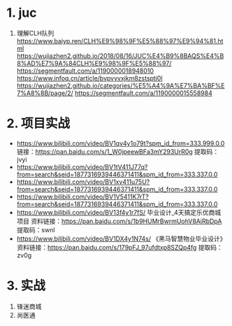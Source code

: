 # 1. juc
1. 理解CLH队列
https://www.baiyp.ren/CLH%E9%98%9F%E5%88%97%E9%94%81.html
https://wujiazhen2.github.io/2018/08/16/JUC%E4%B9%8BAQS%E4%B8%AD%E7%9A%84CLH%E9%98%9F%E5%88%97/
https://segmentfault.com/a/1190000018948010
https://www.infoq.cn/article/bvpvyvxjkm8zstspti0l
https://wujiazhen2.github.io/categories/%E5%A4%9A%E7%BA%BF%E7%A8%8B/page/2/
https://segmentfault.com/a/1190000015558984

# 2. 项目实战
- https://www.bilibili.com/video/BV1qv4y1o79t?spm_id_from=333.999.0.0 链接：https://pan.baidu.com/s/1_W0jpeewBFa3mY293UrR0g 提取码：jvyi
- https://www.bilibili.com/video/BV1tV411J77q?from=search&seid=1877316939446371411&spm_id_from=333.337.0.0
- https://www.bilibili.com/video/BV1xv411u75U?from=search&seid=1877316939446371411&spm_id_from=333.337.0.0
- https://www.bilibili.com/video/BV1V5411K7rT?from=search&seid=1877316939446371411&spm_id_from=333.337.0.0
- https://www.bilibili.com/video/BV13f4y1r7fS/ 毕业设计_4天搞定乐优商城项目 资料链接：https://pan.baidu.com/s/1b9HUMrBwrmUohV8AjRbDpA 提取码：swnl
- https://www.bilibili.com/video/BV1DX4y1N74s/ 《黑马智慧物业毕业设计》 资料链接：https://pan.baidu.com/s/179pFJ_97ufdtxp8SZQp4fg 提取码：zv0g


# 3. 实战
1. 锋迷商城
2. 尚医通







